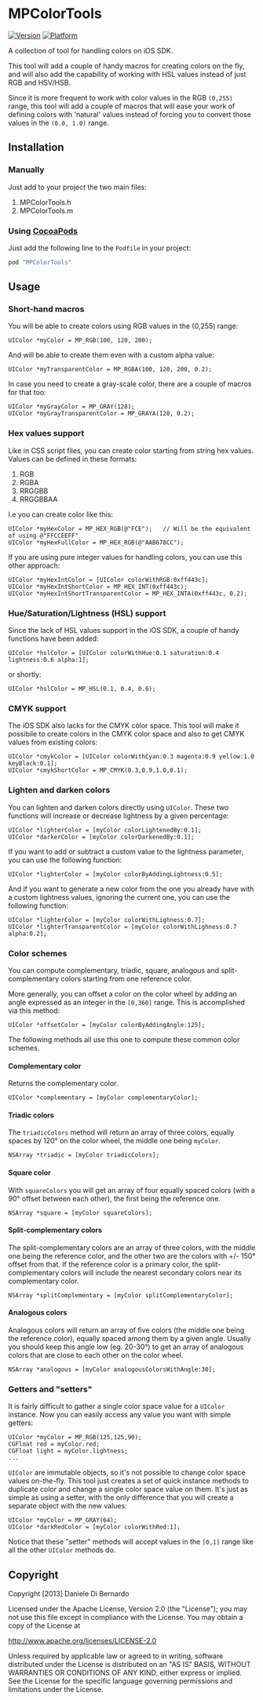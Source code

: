 MPColorTools
============

[![Version](http://cocoapod-badges.herokuapp.com/v/MPColorTools/badge.png)](http://cocoadocs.org/docsets/MPColorTools)
[![Platform](http://cocoapod-badges.herokuapp.com/p/MPColorTools/badge.png)](http://cocoadocs.org/docsets/MPColorTools)


A collection of tool for handling colors on iOS SDK.

This tool will add a couple of handy macros for creating colors on the fly, and will also add the capability of working with HSL values instead of just RGB and HSV/HSB.

Since it is more frequent to work with color values in the RGB `(0,255)` range, 
this tool will add a couple of macros that will ease your work of defining colors with 
'natural' values instead of forcing you to convert those values in the `(0.0, 1.0)` range.


Installation
------------

### Manually

Just add to your project the two main files:
  1. MPColorTools.h
  2. MPColorTools.m

### Using [CocoaPods][cocoapods]

[cocoapods]: http://cocoapods.org/

Just add the following line to the `Podfile` in your project:

```ruby
pod "MPColorTools"
```

Usage
-----

### Short-hand macros

You will be able to create colors using RGB values in the (0,255) range:

```objc
UIColor *myColor = MP_RGB(100, 120, 200);
```

And will be able to create them even with a custom alpha value:

```objc
UIColor *myTransparentColor = MP_RGBA(100, 120, 200, 0.2);
```

In case you need to create a gray-scale color, there are a couple of macros for that too:

```objc
UIColor *myGrayColor = MP_GRAY(128);
UIColor *myGrayTransparentColor = MP_GRAYA(128, 0.2);
```

### Hex values support

Like in CSS script files, you can create color starting from string hex values. Values can be defined in these formats:
  1. RGB
  2. RGBA
  3. RRGGBB
  4. RRGGBBAA
  
I.e you can create color like this:

```objc
UIColor *myHexColor = MP_HEX_RGB(@"FCE");   // Will be the equivalent of using @"FFCCEEFF"
UIColor *myHexFullColor = MP_HEX_RGB(@"AAB678CC");
```

If you are using pure integer values for handling colors, you can use this other approach:

```objc
UIColor *myHexIntColor = [UIColor colorWithRGB:0xff443c];
UIColor *myHexIntShortColor = MP_HEX_INT(0xff443c);
UIColor *myHexIntShortTransparentColor = MP_HEX_INTA(0xff443c, 0.2);
```

### Hue/Saturation/Lightness (HSL) support

Since the lack of HSL values support in the iOS SDK, a couple of handy functions have been added:

```objc
UIColor *hslColor = [UIColor colorWithHue:0.1 saturation:0.4 lightness:0.6 alpha:1];
```

or shortly:

```objc
UIColor *hslColor = MP_HSL(0.1, 0.4, 0.6);
```

### CMYK support

The iOS SDK also lacks for the CMYK color space. This tool will make it possibile to create colors in the CMYK color space
and also to get CMYK values from existing colors:

```objc
UIColor *cmykColor = [UIColor colorWithCyan:0.3 magenta:0.9 yellow:1.0 keyBlack:0.1];
UIColor *cmykShortColor = MP_CMYK(0.3,0.9,1.0,0.1);
```

### Lighten and darken colors

You can lighten and darken colors directly using `UIColor`. These two functions will increase or decrease 
lightness by a given percentage:

```objc
UIColor *lighterColor = [myColor colorLightenedBy:0.1];
UIColor *darkerColor = [myColor colorDarkenedBy:0.1];
```

If you want to add or subtract a custom value to the lightness parameter, you can use the following function:

```objc
UIColor *lighterColor = [myColor colorByAddingLightness:0.5];
```

And if you want to generate a new color from the one you already have with a custom lightness values,
ignoring the current one, you can use the following function:


```objc
UIColor *lighterColor = [myColor colorWithLighness:0.7];
UIColor *lighterTransparentColor = [myColor colorWithLighness:0.7 alpha:0.2];
```

### Color schemes

You can compute complementary, triadic, square, analogous and split-complementary colors starting from one reference color.

More generally, you can offset a color on the color wheel by adding an angle expressed as an integer in the `[0,360]` range. This is accomplished via this method:

```objc
UIColor *offsetColor = [myColor colorByAddingAngle:125];
```

The following methods all use this one to compute these common color schemes.

#### Complementary color

Returns the complementary color.

```objc
UIColor *complementary = [myColor complementaryColor];
```

#### Triadic colors

The `triadicColors` method will return an array of three colors, equally spaces by 120° on the color wheel, the middle one being `myColor`.

```objc
NSArray *triadic = [myColor triadicColors];
```

#### Square color

With `squareColors` you will get an array of four equally spaced colors (with a 90° offset between each other), the first being the reference one.

```objc
NSArray *square = [myColor squareColors];
```

#### Split-complementary colors

The split-complementary colors are an array of three colors, with the middle one being the reference color, and the other two are the colors with +/- 150° offset from that. If the reference color is a primary color, the split-complementary colors will include the nearest secondary colors near its complementary color.

```objc
NSArray *splitComplementary = [myColor splitComplementaryColor];
```

#### Analogous colors

Analogous colors will return an array of five colors (the middle one being the reference color), equally spaced among them by a given angle. Usually you should keep this angle low (eg. 20-30°) to get an array of analogous colors that are close to each other on the color wheel.

```objc
NSArray *analogous = [myColor analogousColorsWithAngle:30];
```

### Getters and "setters"

It is fairly difficult to gather a single color space value for a `UIColor` instance. Now you can easily access any value you want
with simple getters:

```objc
UIColor *myColor = MP_RGB(125,125,90);
CGFloat red = myColor.red;
CGFloat light = myColor.lightness;
...
```

`UIColor` are immutable objects, so it's not possible to change color space values on-the-fly. This tool just creates a set of quick
instance methods to duplicate color and change a single color space value on them. It's just as simple as using a setter, with the
only difference that you will create a separate object with the new values:

```objc
UIColor *myColor = MP_GRAY(64);
UIColor *darkRedColor = [myColor colorWithRed:1];
```

Notice that these "setter" methods will accept values in the `[0,1]` range like all the other `UIColor` methods do.

## Copyright

Copyright [2013] Daniele Di Bernardo
                        
Licensed under the Apache License, Version 2.0 (the "License");
you may not use this file except in compliance with the License.
You may obtain a copy of the License at
  
   http://www.apache.org/licenses/LICENSE-2.0
  
Unless required by applicable law or agreed to in writing, software
distributed under the License is distributed on an "AS IS" BASIS,
WITHOUT WARRANTIES OR CONDITIONS OF ANY KIND, either express or implied.
See the License for the specific language governing permissions and
limitations under the License.
